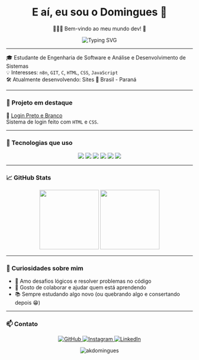 <h1 align="center">E aí, eu sou o Domingues 👋</h1>

<p align="center">👨🏼‍💻 Bem-vindo ao meu mundo dev! 🚀</p>

<p align="center">
  <img src="https://readme-typing-svg.herokuapp.com?font=Fira+Code&size=22&pause=1000&color=F7F7F7&center=true&vCenter=true&width=600&lines=Dev+C%2C+HTML%2C+CSS%2C+JavaScript;Estudante+de+Engenharia+de+Software;Automação+com+n8n+e+GIT;Bem-vindo+ao+meu+GitHub!+🚀" alt="Typing SVG" />
</p>

---

🎓 Estudante de Engenharia de Software e Análise e Desenvolvimento de Sistemas  
💡 Interesses: `n8n`, `GIT`, `C`, `HTML`, `CSS`, `JavaScript`  
🛠️ Atualmente desenvolvendo: Sites
📍 Brasil - Paraná  

---

### 🚀 Projeto em destaque

🔹 [Login Preto e Branco](https://github.com/akdomingues/loginp-b)  
Sistema de login feito com `HTML` e `CSS`.

---

### 🧰 Tecnologias que uso

<div align="center">
  <img src="https://img.shields.io/badge/C-00599C?style=for-the-badge&logo=c&logoColor=white" />
  <img src="https://img.shields.io/badge/HTML-E34F26?style=for-the-badge&logo=html5&logoColor=white" />
  <img src="https://img.shields.io/badge/CSS-1572B6?style=for-the-badge&logo=css3&logoColor=white" />
  <img src="https://img.shields.io/badge/JavaScript-F7DF1E?style=for-the-badge&logo=javascript&logoColor=black" />
  <img src="https://img.shields.io/badge/GIT-F05032?style=for-the-badge&logo=git&logoColor=white" />
  <img src="https://img.shields.io/badge/n8n-FF6B00?style=for-the-badge&logo=n8n&logoColor=white" />
</div>

---

### 📈 GitHub Stats

<div align="center">
  <img height="160em" src="https://github-readme-stats.vercel.app/api?username=akdomingues&show_icons=true&theme=github_dark&hide_border=true&cache_seconds=1800" />
  <img height="160em" src="https://github-readme-stats.vercel.app/api/top-langs/?username=akdomingues&layout=compact&theme=github_dark&hide_border=true&cache_seconds=1800" />
</div>

---

### 🧠 Curiosidades sobre mim

- 🧩 Amo desafios lógicos e resolver problemas no código  
- 🤝 Gosto de colaborar e ajudar quem está aprendendo  
- 📚 Sempre estudando algo novo (ou quebrando algo e consertando depois 😁)

---

### 📫 Contato

<p align="center">
  <a href="https://github.com/akdomingues" target="_blank">
    <img src="https://img.shields.io/badge/GitHub-akdomingues-181717?style=for-the-badge&logo=github" alt="GitHub" />
  </a>
  <a href="https://www.instagram.com/exe.domingues/" target="_blank">
    <img src="https://img.shields.io/badge/Instagram-@exe.domingues-E4405F?style=for-the-badge&logo=instagram&logoColor=white" alt="Instagram" />
  </a>
  <a href="https://www.linkedin.com/in/dominguescaua" target="_blank">
    <img src="https://img.shields.io/badge/LinkedIn-dominguescaua-0A66C2?style=for-the-badge&logo=linkedin&logoColor=white" alt="LinkedIn" />
  </a>
</p>

<p align="center">
  <img src="https://komarev.com/ghpvc/?username=akdomingues&label=Perfil+Views&color=0e75b6&style=flat" alt="akdomingues" />
</p>
